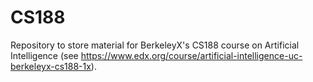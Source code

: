 # CS188
Repository to store material for BerkeleyX's CS188 course on Artificial Intelligence
(see https://www.edx.org/course/artificial-intelligence-uc-berkeleyx-cs188-1x).
